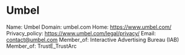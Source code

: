 
# Umbel

Name: Umbel
Domain: umbel.com
Home: https://www.umbel.com/
Privacy_policy: https://www.umbel.com/legal/privacy/
Email: contact@umbel.com
Member_of: Interactive Advertising Bureau (IAB)
Member_of: TrustE_TrustArc
